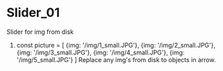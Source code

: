 # Slider_01

Slider for img from disk
1.	const picture = [ {img: '/img/1_small.JPG'}, {img: '/img/2_small.JPG'}, {img: '/img/3_small.JPG'}, {img: '/img/4_small.JPG'}, {img: '/img/5_small.JPG'} ]
Replace any img's from disk to objects in arrow.
